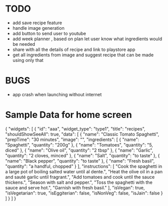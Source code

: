 # TODO
- add save recipe feature
- handle image generation
- add button to send user to youtube
- add week planner , based on plan let user know what ingredients would be needed
- share with all the details of recipe and link to playstore app
- get all ingredients from image and suggest recipe that can be made using only that

# BUGS
- app crash when launching without internet

# Sample Data for home screen

{
"widgets": [
{
"id": "aaa",
"widget_type": "type1",
"title": "recipes",
"shouldShowSeeAll": true,
"data": [
{
"name": "Classic Tomato Spaghetti",
"prepTime": "30 minutes",
"image": "",
"ingredients": [
{
"name": "Spaghetti",
"quantity": "200g"
},
{
"name": "Tomatoes",
"quantity": "5, diced"
},
{
"name": "Olive oil",
"quantity": "2 tbsp"
},
{
"name": "Garlic",
"quantity": "2 cloves, minced"
},
{
"name": "Salt",
"quantity": "to taste"
},
{
"name": "Black pepper",
"quantity": "to taste"
},
{
"name": "Fresh basil",
"quantity": "a handful, chopped"
}
],
"instructions": [
"Cook the spaghetti in a large pot of boiling salted water until al dente.",
"Heat the olive oil in a pan and sauté garlic until fragrant.",
"Add tomatoes and cook until the sauce thickens.",
"Season with salt and pepper.",
"Toss the spaghetti with the sauce and serve hot.",
"Garnish with fresh basil."
],
"isVegan": true,
"isVegetarian": true,
"isEggiterian": false,
"isNonVeg": false,
"isJain": false
}
]
}
]
}